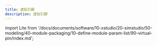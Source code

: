 ```yaml
---
title: 虚拟引脚
description: 虚拟引脚
---
```


import Lite from '/docs/documents/software/10-xstudio/20-simstudio/50-modeling/40-module-packaging/10-define-module-param-list/90-virtual-pin/index.md';

<Lite />
